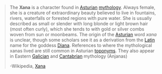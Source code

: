 > The **Xana** is a character found in [Asturian](https://en.wikipedia.org/wiki/Asturias) [mythology](https://en.wikipedia.org/wiki/Myth#Mythology). Always female, she is a creature of extraordinary beauty believed to live in fountains, rivers, waterfalls or forested regions with pure water. She is usually described as  small or slender with long blonde or light brown hair (most often curly), which she tends to with gold or silver  combs woven from sun or moonbeams. The origin of the [Asturian](https://en.wikipedia.org/wiki/Asturian_language) word *xana* is unclear, though some scholars see it as a derivation from the [Latin](https://en.wikipedia.org/wiki/Latin) name for the goddess [Diana](https://en.wikipedia.org/wiki/Diana_(mythology)). References to where the mythological xanas lived are still common in Asturian [toponyms](https://en.wikipedia.org/wiki/Toponymy). They also appear in Eastern [Galician](https://en.wikipedia.org/wiki/Galicia_(Spain)) and [Cantabrian](https://en.wikipedia.org/wiki/Cantabria) mythology (Anjanas)
>
> -Wikipedia, [Xana](https://en.wikipedia.org/wiki/Xana)

